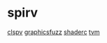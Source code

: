# spirv

[clspv](https://github.com/google/clspv)
[graphicsfuzz](https://github.com/google/graphicsfuzz)
[shaderc](https://github.com/google/shaderc)
[tvm](https://github.com/apache/tvm)
